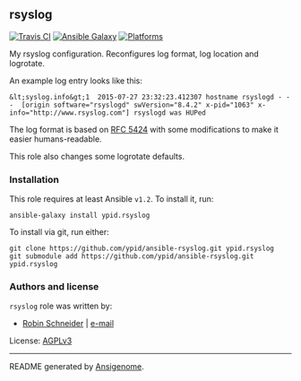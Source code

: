 ## rsyslog

[![Travis CI](http://img.shields.io/travis/ypid/ansible-rsyslog.svg?style=flat)](http://travis-ci.org/ypid/ansible-rsyslog)
[![Ansible Galaxy](http://img.shields.io/badge/galaxy-ypid.rsyslog-660198.svg?style=flat)](https://galaxy.ansible.com/list#/roles/4633)
[![Platforms](http://img.shields.io/badge/platforms-debian%20/%20ubuntu-lightgrey.svg?style=flat)](#)


My rsyslog configuration. Reconfigures log format, log location and logrotate.

An example log entry looks like this:

    &lt;syslog.info&gt;1  2015-07-27 23:32:23.412307 hostname rsyslogd - - -  [origin software="rsyslogd" swVersion="8.4.2" x-pid="1063" x-info="http://www.rsyslog.com"] rsyslogd was HUPed

The log format is based on [RFC 5424](https://tools.ietf.org/html/rfc5424) with some modifications to make it easier humans-readable.

This role also changes some logrotate defaults.

### Installation

This role requires at least Ansible `v1.2`. To install it, run:

    ansible-galaxy install ypid.rsyslog

To install via git, run either:

    git clone https://github.com/ypid/ansible-rsyslog.git ypid.rsyslog
    git submodule add https://github.com/ypid/ansible-rsyslog.git ypid.rsyslog







### Authors and license

`rsyslog` role was written by:

- [Robin Schneider](https://github.com/ypid) | [e-mail](mailto:ypid@riseup.net)

License: [AGPLv3](https://tldrlegal.com/license/gnu-affero-general-public-license-v3-%28agpl-3.0%29)

***

README generated by [Ansigenome](https://github.com/nickjj/ansigenome/).
